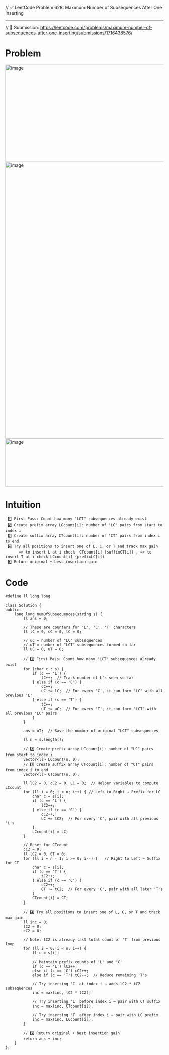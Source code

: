 // ✅ LeetCode Problem 628: Maximum Number of Subsequences After One Inserting
 
---
// 🔗 Submission: https://leetcode.com/problems/maximum-number-of-subsequences-after-one-inserting/submissions/1716438576/


# Problem
<img width="1237" height="308" alt="image" src="https://github.com/user-attachments/assets/209a0c73-52bd-4aed-b37b-ab37ededd780" />
<img width="1241" height="878" alt="image" src="https://github.com/user-attachments/assets/2025e180-23b5-4061-94c0-4c9042ffb0f8" />
<img width="873" height="152" alt="image" src="https://github.com/user-attachments/assets/762eaa21-e060-407a-93e8-c7465a8d2437" />

# Intuition
```
 1️⃣ First Pass: Count how many "LCT" subsequences already exist
 2️⃣ Create prefix array LCcount[i]: number of "LC" pairs from start to index i
 3️⃣ Create suffix array CTcount[i]: number of "CT" pairs from index i to end
 4️⃣ Try all positions to insert one of L, C, or T and track max gain
      => to insert L at i check  CTcount[i] (suffixCT[i]) , => to insert T at i check LCcount[i] (prefixLC[i])
 5️⃣ Return original + best insertion gain
```

# Code
```
#define ll long long

class Solution {
public:
    long long numOfSubsequences(string s) {
        ll ans = 0;

        // These are counters for 'L', 'C', 'T' characters
        ll lC = 0, cC = 0, tC = 0;

        // uC = number of "LC" subsequences
        // uT = number of "LCT" subsequences formed so far
        ll uC = 0, uT = 0;

        // 1️⃣ First Pass: Count how many "LCT" subsequences already exist
        for (char c : s) {
            if (c == 'L') {
                lC++;  // Track number of L's seen so far
            } else if (c == 'C') {
                cC++;
                uC += lC;  // For every 'C', it can form "LC" with all previous 'L'
            } else if (c == 'T') {
                tC++;
                uT += uC;  // For every 'T', it can form "LCT" with all previous "LC" pairs
            }
        }

        ans = uT;  // Save the number of original "LCT" subsequences

        ll n = s.length();

        // 2️⃣ Create prefix array LCcount[i]: number of "LC" pairs from start to index i
        vector<ll> LCcount(n, 0);
        // 3️⃣ Create suffix array CTcount[i]: number of "CT" pairs from index i to end
        vector<ll> CTcount(n, 0);

        ll lC2 = 0, cC2 = 0, LC = 0;  // Helper variables to compute LCcount
        for (ll i = 0; i < n; i++) { // Left to Right → Prefix for LC
            char c = s[i];
            if (c == 'L') {
                lC2++;
            } else if (c == 'C') {
                cC2++;
                LC += lC2;  // For every 'C', pair with all previous 'L's
            }
            LCcount[i] = LC;
        }

        // Reset for CTcount
        cC2 = 0;
        ll tC2 = 0, CT = 0;
        for (ll i = n - 1; i >= 0; i--) {   // Right to Left ← Suffix for CT
            char c = s[i];
            if (c == 'T') {
                tC2++;
            } else if (c == 'C') {
                cC2++;
                CT += tC2;  // For every 'C', pair with all later 'T's
            }
            CTcount[i] = CT;
        }

        // 4️⃣ Try all positions to insert one of L, C, or T and track max gain
        ll inc = 0;
        lC2 = 0;
        cC2 = 0;

        // Note: tC2 is already last total count of 'T' from previous loop
        for (ll i = 0; i < n; i++) {
            ll c = s[i];

            // Maintain prefix counts of 'L' and 'C'
            if (c == 'L') lC2++;
            else if (c == 'C') cC2++;
            else if (c == 'T') tC2--;  // Reduce remaining 'T's

            // Try inserting 'C' at index i → adds lC2 * tC2 subsequences
            inc = max(inc, lC2 * tC2);

            // Try inserting 'L' before index i → pair with CT suffix
            inc = max(inc, CTcount[i]);

            // Try inserting 'T' after index i → pair with LC prefix
            inc = max(inc, LCcount[i]);
        }

        // 5️⃣ Return original + best insertion gain
        return ans + inc;
    }
};

```

